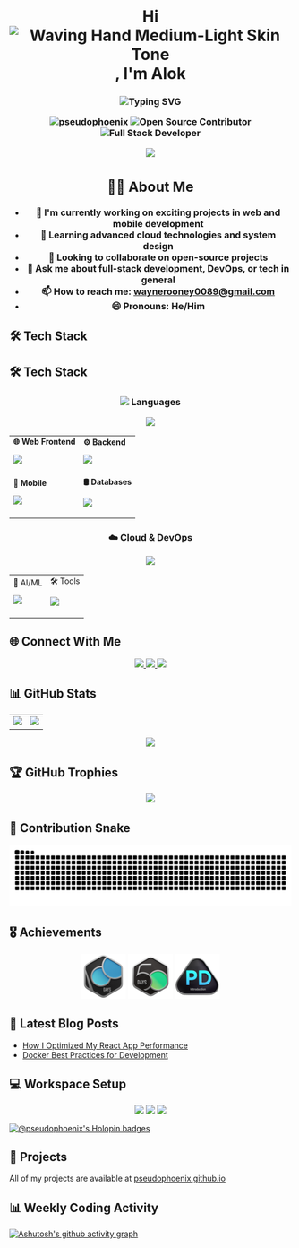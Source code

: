 <!-- <h1 align="center">Hi 👋, I'm Alok</h1>
<h3 align="center">A passionate software developer from India</h3>

<p align="center"> 
  <img src="https://komarev.com/ghpvc/?username=pseudophoenixtl&label=Profile%20views&color=0e75b6&style=flat" alt="pseudophoenixtl" /> 
</p>

<div align="center">
  <img src="https://user-images.githubusercontent.com/74038190/225813708-98b745f2-7d22-48cf-9150-083f1b00d6c9.gif" width="400"/>
</div>

## 👨‍💻 About Me

- 🔭 I'm currently working on exciting projects in web and mobile development
- 🌱 Learning advanced cloud technologies and system design
- 👯 Looking to collaborate on open-source projects
- 💬 Ask me about full-stack development, DevOps, or tech in general
- 📫 How to reach me: **waynerooney0089@gmail.com**
- 😄 Pronouns: He/Him
- ⚡ Fun fact: I can solve a Rubik's cube in under 2 minutes!

## 🛠️ Tech Stack

### Languages
<div align="center">
  <img src="https://skillicons.dev/icons?&theme=light&i=html,css,js,c,cpp,dart,bash" />
</div>

### Technologies & Tools
<div align="center">
  <img src="https://skillicons.dev/icons?&theme=light&perline=8&i=git,kubernetes,anaconda,aws,django,express,firebase,gcp,githubactions,graphql,docker,vim,flutter" />
</div>

## 🌐 Connect With Me
<div align="center">
  <a href="https://www.linkedin.com/in/alok-choudhary-9465401ab/">
    <img src="https://skillicons.dev/icons?&theme=light&i=linkedin" height="40"/>
  </a>
  <a href="https://github.com/Pseudophoenix">
    <img src="https://skillicons.dev/icons?&theme=light&i=github" height="40"/>
  </a>
</div>

## 📊 GitHub Stats

<div align="center">
  <table>
    <tr>
      <td>
        <img src="https://github-readme-stats.vercel.app/api?username=pseudophoenix&show_icons=true&theme=transparent"/>
      </td>
      <td>
        <img src="https://github-readme-stats.vercel.app/api/top-langs?username=pseudophoenix&layout=compact&theme=transparent"/>
      </td>
    </tr>
  </table>
  
  <img src="https://github-readme-streak-stats.herokuapp.com/?user=pseudophoenix&theme=transparent"/>
</div>

## 🏆 GitHub Trophies
<div align="center">
  <img src="https://github-profile-trophy.vercel.app/?username=pseudophoenix&column=3&margin-w=15&margin-h=15&theme=algolia" />
</div>

## 🗓️ Contribution Calendar
<div align="center">

![Isometric Contribution Calendar (Full Year)](./metrics.plugin.isocalendar.fullyear.svg)
</div>

## 🎖️ Achievements
<div align="center">
  <img width="80px" src="https://github.com/Pseudophoenix/Pseudophoenix/blob/main/.github/2024-100-new.gif" />
  <img width="80px" src="https://github.com/Pseudophoenix/Pseudophoenix/blob/main/.github/2024-50.gif" />
  <img width="80px" src="https://github.com/Pseudophoenix/Pseudophoenix/blob/main/.github/Introduction_to_Pandas.gif" />
</div>

<a href="https://git.io/typing-svg">
  <img src="https://readme-typing-svg.demolab.com?color=006aff&font=Fira+Code&pause=1000&width=435&lines=Alok+-+a+coder" alt="Typing SVG" />
</a>

[![@pseudophoenix's Holopin badges](https://holopin.me/pseudophoenix)](https://holopin.io/@pseudophoenix)

## 📂 Projects
All of my projects are available at [pseudophoenix.github.io](https://pseudophoenix.github.io) -->


<h1 align="center">Hi <img src="https://raw.githubusercontent.com/Tarikul-Islam-Anik/Animated-Fluent-Emojis/master/Emojis/Hand%20gestures/Waving%20Hand%20Medium-Light%20Skin%20Tone.png" alt="Waving Hand Medium-Light Skin Tone" width="35" height="35" />, I'm Alok</h1>
<h3 align="center"><a>
    <img src="https://readme-typing-svg.demolab.com?color=8be9fd&font=Fira+Code&pause=1000&width=535&lines=A+passionate+software+developer+from+India." alt="Typing SVG" />
  <!-- </a>A passionate software developer from India</h3> -->

<p align="center"> 
  <img src="https://komarev.com/ghpvc/?username=pseudophoenix&label=Profile%20views&color=0e75b6&style=flat" alt="pseudophoenix" /> 
  <img src="https://img.shields.io/badge/Open%20Source-Contributor-success" alt="Open Source Contributor">
  <img src="https://img.shields.io/badge/Full%20Stack-Developer-blue" alt="Full Stack Developer">
</p>

<div align="center">
  <img src="https://user-images.githubusercontent.com/74038190/225813708-98b745f2-7d22-48cf-9150-083f1b00d6c9.gif" width="400"/>
</div>

## 👨‍💻 About Me

- 🔭 I'm currently working on exciting projects in web and mobile development
- 🌱 Learning advanced cloud technologies and system design
- 👯 Looking to collaborate on open-source projects
- 💬 Ask me about full-stack development, DevOps, or tech in general
- 📫 How to reach me: **waynerooney0089@gmail.com**
- 😄 Pronouns: He/Him

## 🛠️ Tech Stack

## 🛠️ Tech Stack

<div align="center">
  
  ### <img src="https://skillicons.dev/icons?i=code" width="20"/> Languages
  <p>
    <img src="https://skillicons.dev/icons?i=cpp,java,python,js,php,dart" />
  </p>

  <table>
    <tr>
      <td>
        <b> 🌐 Web Frontend</b>
        <p>
          <img src="https://skillicons.dev/icons?i=html,css,react,nextjs,tailwind" />
        </p>
      </td>
      <td>
        <b> ⚙️ Backend</b>
        <p>
          <img src="https://skillicons.dev/icons?i=nodejs,django,flask,express" />
        </p>
      </td>
    </tr>
    <tr>
      <td>
        <b> 📱 Mobile</b>
        <p>
          <img src="https://skillicons.dev/icons?i=flutter" />
        </p>
      </td>
      <td>
        <b>🛢️ Databases</b>
        <p>
          <img src="https://skillicons.dev/icons?i=mysql,mongodb" />
        </p>
      </td>
    </tr>
  </table>

  ### ☁️ Cloud & DevOps
  <p>
    <img src="https://skillicons.dev/icons?i=aws,gcp,docker,kubernetes,githubactions,cloudflare,vercel" />
  </p>

  <table>
    <tr>
      <td>
🤖 AI/ML
        <p>
          <img src="https://skillicons.dev/icons?i=pytorch,tensorflow,opencv,sklearn" />
        </p>
      </td>
      <td>
      🛠️ Tools
        <p>
          <img src="https://skillicons.dev/icons?i=git,vscode,vim,postman,figma,arduino,latex" />
        </p>
      </td>
    </tr>
  </table>

</div>

<!-- ## 🛠️ Tech Stack

### Programming Languages
<div align="center">
  <img src="https://skillicons.dev/icons?i=cpp,python,js,php" />
</div>

### Web Development
<div align="center">
  <img src="https://skillicons.dev/icons?i=html,css,react,nextjs,nodejs,tailwind" />
</div>

### Backend & Frameworks
<div align="center">
  <img src="https://skillicons.dev/icons?i=django,flask,express" />
</div>

### Mobile & Cross-Platform
<div align="center">
  <img src="https://skillicons.dev/icons?i=flutter" />
</div>

### Cloud & DevOps
<div align="center">
  <img src="https://skillicons.dev/icons?i=aws,gcp,docker,kubernetes,githubactions,cloudflare,vercel" />
</div>

### Databases
<div align="center">
  <img src="https://skillicons.dev/icons?i=mysql,mongodb,postgres" />
</div>

### Data Science & AI/ML
<div align="center">
  <img src="https://skillicons.dev/icons?i=pytorch,tensorflow,opencv,sklearn" />
</div>

### Tools & Utilities
<div align="center">
  <img src="https://skillicons.dev/icons?i=git,vscode,vim,postman,figma,arduino,latex" />
</div> -->

<!-- ### Languages
<div align="center">
  <img src="https://skillicons.dev/icons?&theme=light&i=html,css,js,c,cpp,dart,bash" />
</div>

### Technologies & Tools
<div align="center">
  <img src="https://skillicons.dev/icons?&theme=light&perline=8&i=git,kubernetes,anaconda,aws,django,express,firebase,gcp,githubactions,graphql,docker,vim,flutter" />
</div> -->

## 🌐 Connect With Me
<div align="center">
  <a href="https://www.linkedin.com/in/alok-choudhary-9465401ab/">
    <img src="https://skillicons.dev/icons?&theme=light&i=linkedin" height="40"/>
  </a>
  <a href="https://github.com/Pseudophoenix">
    <img src="https://skillicons.dev/icons?&theme=light&i=github" height="40"/>
  </a>
  <a href="mailto:waynerooney0089@gmail.com">
    <img src="https://skillicons.dev/icons?i=gmail" height="40"/>
  </a>
</div>

## 📊 GitHub Stats

<div align="center">
  <table>
    <tr>
      <td>
        <img src="https://github-readme-stats.vercel.app/api?username=pseudophoenix&show_icons=true&theme=radical&include_all_commits=true"/>
      </td>
      <td>
        <img src="https://github-readme-stats.vercel.app/api/top-langs?username=pseudophoenix&layout=compact&theme=radical&hide=html,css"/>
      </td>
    </tr>
  </table>
  
  <img src="https://github-readme-streak-stats.herokuapp.com/?user=pseudophoenix&theme=radical"/>
</div>

## 🏆 GitHub Trophies
<div align="center">
  <img src="https://github-profile-trophy.vercel.app/?username=pseudophoenix&column=3&margin-w=15&margin-h=15&theme=algolia" />
</div>

## 🐍 Contribution Snake
<div align="center">
  <img src="https://github.com/Pseudophoenix/Pseudophoenix/blob/output/github-snake-dark.svg" />
</div>

<!-- ## 🗓️ Contribution Calendar
<div align="center">

  ![Isometric Contribution Calendar (Full Year)](./metrics.plugin.isocalendar.fullyear.svg)
</div> -->

## 🎖️ Achievements
<div align="center">
  <img width="80px" src="https://github.com/Pseudophoenix/Pseudophoenix/blob/main/.github/2024-100-new.gif" />
  <img width="80px" src="https://github.com/Pseudophoenix/Pseudophoenix/blob/main/.github/2024-50.gif" />
  <img width="80px" src="https://github.com/Pseudophoenix/Pseudophoenix/blob/main/.github/Introduction_to_Pandas.gif" />
</div>

## 📝 Latest Blog Posts
<!-- BLOG-POST-LIST:START -->
- [How I Optimized My React App Performance](https://example.com)
- [Docker Best Practices for Development](https://example.com)
<!-- BLOG-POST-LIST:END -->

<!-- ## 🔥 Recent Activity
RECENT_ACTIVITY:start
1. 🎉 Merged PR #42 in [Pseudophoenix/ProjectX](https://github.com/Pseudophoenix/ProjectX/pull/42)
2. ⭐ Starred [vercel/next.js](https://github.com/vercel/next.js)
3. 🏆 Earned the GitHub Arctic Code Vault Contributor badge
RECENT_ACTIVITY:end -->

<!-- ## 🎯 Goals for 2024
- [x] Contribute to 5+ open source projects
- [ ] Learn Rust programming
- [ ] Build a SaaS product
- [ ] Get AWS Certified -->

## 💻 Workspace Setup
<div align="center">
  <img src="https://img.shields.io/badge/Editor-VS_Code-blue?logo=visualstudiocode" />
  <img src="https://img.shields.io/badge/OS-Linux-informational?logo=linux" />
  <img src="https://img.shields.io/badge/Shell-Zsh-blue" />
</div>

<!-- <div align="center">
  <a href="https://git.io/typing-svg">
    <img src="https://readme-typing-svg.demolab.com?color=8be9fd&font=Fira+Code&pause=1000&width=435&lines=Alok+-+a+coder;Alok+-+a+developer;Alok+-+a+problem+solver" alt="Typing SVG" />
  </a>
</div> -->

[![@pseudophoenix's Holopin badges](https://holopin.me/pseudophoenix)](https://holopin.io/@pseudophoenix)

## 📂 Projects
All of my projects are available at [pseudophoenix.github.io](https://pseudophoenix.github.io)

<!-- ## 📈 WakaTime Stats -->
<!--START_SECTION:waka-->
<!-- ```text -->
<!-- Python        ████████████████████░░░░░   75.0% -->
<!-- JavaScript    ██████░░░░░░░░░░░░░░░░░░░   20.0% -->
<!-- Other         █░░░░░░░░░░░░░░░░░░░░░░░░   5.0% -->

## 📊 Weekly Coding Activity
[![Ashutosh's github activity graph](https://github-readme-activity-graph.vercel.app/graph?username=Pseudophoenix&theme=github-compact)](https://github.com/Pseudophoenix)

<!-- ## ▶️ Latest Videos
YOUTUBE:START
- [Building a React Hook](https://youtu.be/example1)
- [Python Tips & Tricks](https://youtu.be/example2)
YOUTUBE:END -->